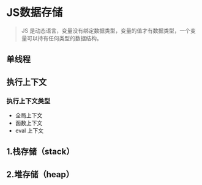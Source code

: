 # JS数据存储

> JS 是动态语言，变量没有绑定数据类型，变量的值才有数据类型，一个变量可以持有任何类型的数据结构。
>
> 

## 单线程

## 执行上下文

### 执行上下文类型

+ 全局上下文
+ 函数上下文
+ eval 上下文



## 1.栈存储（stack）



## 2.堆存储（heap）